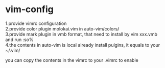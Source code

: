 # vim-config

1.provide vimrc configuration  
2.provide color plugin molokai.vim in auto-vim/colors/  
3.provide mark plugin in vmb format, that need to install
by vim xxx.vmb and run :so%  
4.the contents in auto-vim is local already install pulgins, it equals to your ~/.vim/

you can copy the contents in the vimrc to your .vimrc to enable  
